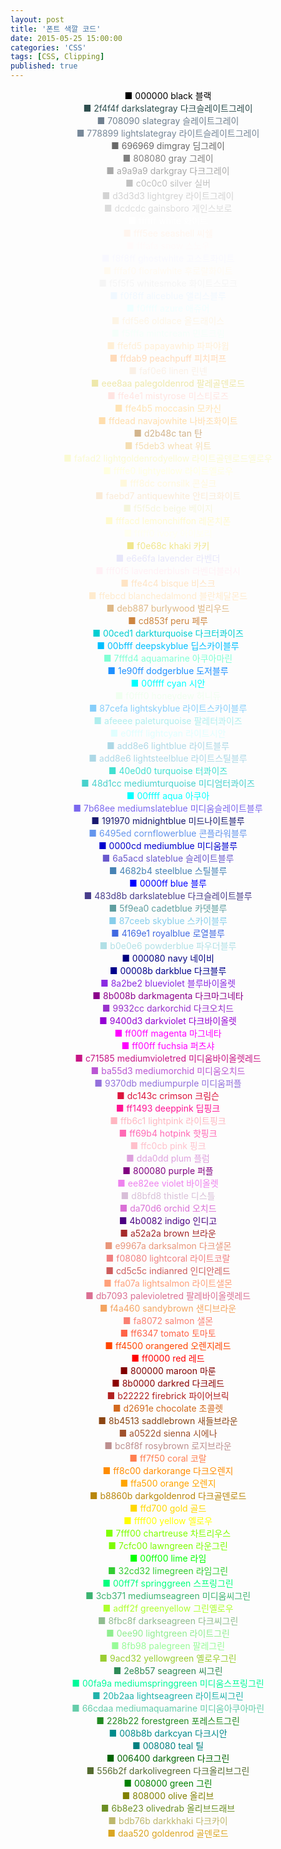 ```yaml
---
layout: post
title: '폰트 색깔 코드'
date: 2015-05-25 15:00:00
categories: 'CSS'
tags: [CSS, Clipping]
published: true
---
```


<div style="text-align:center;">
	<p>
		<font color="#000000">■ 000000 black 블랙<br/></font>
		<font color="#2f4f4f">■ 2f4f4f darkslategray 다크슬레이트그레이<br/></font>
		<font color="#708090">■ 708090 slategray 슬레이트그레이 <br/></font>
		<font color="#778899">■ 778899 lightslategray 라이트슬레이트그레이<br/></font>
		<font color="#696969">■ 696969 dimgray 딤그레이<br/></font>
		<font color="#808080">■ 808080 gray 그레이<br/></font>
		<font color="#a9a9a9">■ a9a9a9 darkgray 다크그레이<br/></font>
		<font color="#c0c0c0">■ c0c0c0 silver 실버<br/></font>
		<font color="#d3d3d3">■ d3d3d3 lightgrey 라이트그레이<br/></font>
		<font color="#dcdcdc">■ dcdcdc gainsboro 게인스보로<br/></font>
		<font color="#ffffff">■ ffffff white 화이트<br/></font>
		<font color="#fff5ee">■ fff5ee seashell 씨쉘<br/></font>
		<font color="#fffafa">■ fffafa snow 스노우<br/></font>
		<font color="#f8f8ff">■ f8f8ff ghostwhite 고스트화이트<br/></font>
		<font color="#fffaf0">■ fffaf0 floralwhite 후로랄화이트<br/></font>
		<font color="#f5f5f5">■ f5f5f5 whitesmoke 화이트스모크<br/></font>
		<font color="#f0f8ff">■ f0f8ff aliceblue 앨리스블루<br/></font>
		<font color="#f0ffff">■ f0ffff azure 애쥬어<br/></font>
		<font color="#fdf5e6">■ fdf5e6 oldlace 올드래이스<br/></font>
		<font color="#f5fffa">■ f5fffa mintcream 민트크림<br/></font>
		<font color="#ffefd5">■ ffefd5 papayawhip 파파야윕<br/></font>
		<font color="#ffdab9">■ ffdab9 peachpuff 피치퍼프<br/></font>
		<font color="#faf0e6">■ faf0e6 linen 린넨<br/></font>
		<font color="#eee8aa">■ eee8aa palegoldenrod 팔레골덴로드<br/></font>
		<font color="#ffe4e1">■ ffe4e1 mistyrose 미스티로즈<br/></font>
		<font color="#ffe4b5">■ ffe4b5 moccasin 모카신<br/></font>
		<font color="#ffdead">■ ffdead navajowhite 나바조화이트<br/></font>
		<font color="#d2b48c">■ d2b48c tan 탄<br/></font>
		<font color="#f5deb3">■ f5deb3 wheat 위트<br/></font>
		<font color="#fafad2">■ fafad2 lightgoldenrodyellow 라이트골덴로드옐로우<br/></font>
		<font color="#ffffe0">■ ffffe0 lightyellow 라이트옐로우<br/></font>
		<font color="#fff8dc">■ fff8dc cornsilk 콘실크<br/></font>
		<font color="#faebd7">■ faebd7 antiquewhite 안티크화이트<br/></font>
		<font color="#f5f5dc">■ f5f5dc beige 베이지<br/></font>
		<font color="#fffacd">■ fffacd lemonchiffon 레몬치폰 <br/></font>
		<font color="#fffff0">■ fffff0 ivory 아이보리<br/></font>
		<font color="#f0e68c">■ f0e68c khaki 카키<br/></font>
		<font color="#e6e6fa">■ e6e6fa lavender 라벤더<br/></font>
		<font color="#fff0f5">■ fff0f5 lavenderblush 라벤더블러시<br/></font>
		<font color="#ffe4c4">■ ffe4c4 bisque 비스크<br/></font>
		<font color="#ffebcd">■ ffebcd blanchedalmond 블란체달몬드<br/></font>
		<font color="#deb887">■ deb887 burlywood 벌리우드<br/></font>
		<font color="#cd853f">■ cd853f peru 페루<br/></font>
		<font color="#00ced1">■ 00ced1 darkturquoise 다크터콰이즈<br/></font>
		<font color="#00bfff">■ 00bfff deepskyblue 딥스카이블루<br/></font>
		<font color="#7fffd4">■ 7fffd4 aquamarine 아쿠아마린<br/></font>
		<font color="#1e90ff">■ 1e90ff dodgerblue 도저블루<br/></font>
		<font color="#00ffff">■ 00ffff cyan 시안<br/></font>
		<font color="#f0fff0">■ f0fff0 honeydew 허니듀<br/></font>
		<font color="#87cefa">■ 87cefa lightskyblue 라이트스카이블루<br/></font>
		<font color="#afeeee">■ afeeee paleturquoise 팔레터콰이즈<br/></font>
		<font color="#e0ffff">■ e0ffff lightcyan 라이트시안<br/></font>
		<font color="#add8e6">■ add8e6 lightblue 라이트블루<br/></font>
		<font color="#add8e6">■ add8e6 lightsteelblue 라이트스틸블루<br/></font>
		<font color="#40e0d0">■ 40e0d0 turquoise 터콰이즈<br/></font>
		<font color="#48d1cc">■ 48d1cc mediumturquoise 미디엄터콰이즈<br/></font>
		<font color="#00ffff">■ 00ffff aqua 아쿠아<br/></font>
		<font color="#7b68ee">■ 7b68ee mediumslateblue 미디움슬레이트블루<br/></font>
		<font color="#191970">■ 191970 midnightblue 미드나이트블루<br/></font>
		<font color="#6495ed">■ 6495ed cornflowerblue 콘플라워블루<br/></font>
		<font color="#0000cd">■ 0000cd mediumblue 미디움블루<br/></font>
		<font color="#6a5acd">■ 6a5acd slateblue 슬레이트블루<br/></font>
		<font color="#4682b4">■ 4682b4 steelblue 스틸블루<br/></font>
		<font color="#0000ff">■ 0000ff blue 블루<br/></font>
		<font color="#483d8b">■ 483d8b darkslateblue 다크슬레이트블루<br/></font>
		<font color="#5f9ea0">■ 5f9ea0 cadetblue 카뎃블루<br/></font>
		<font color="#87ceeb">■ 87ceeb skyblue 스카이블루<br/></font>
		<font color="#4169e1">■ 4169e1 royalblue 로열블루<br/></font>
		<font color="#b0e0e6">■ b0e0e6 powderblue 파우더블루<br/></font>
		<font color="#000080">■ 000080 navy 네이비<br/></font>
		<font color="#00008b">■ 00008b darkblue 다크블루<br/></font>
		<font color="#8a2be2">■ 8a2be2 blueviolet 블루바이올렛<br/></font>
		<font color="#8b008b">■ 8b008b darkmagenta 다크마그네타<br/></font>
		<font color="#9932cc">■ 9932cc darkorchid 다크오치드<br/></font>
		<font color="#9400d3">■ 9400d3 darkviolet 다크바이올렛<br/></font>
		<font color="#ff00ff">■ ff00ff magenta 마그네타<br/></font>
		<font color="#ff00ff">■ ff00ff fuchsia 퍼츠샤<br/></font>
		<font color="#c71585">■ c71585 mediumvioletred 미디움바이올렛레드<br/></font>
		<font color="#ba55d3">■ ba55d3 mediumorchid 미디움오치드<br/></font>
		<font color="#9370db">■ 9370db mediumpurple 미디움퍼플<br/></font>
		<font color="#dc143c">■ dc143c crimson 크림슨<br/></font>
		<font color="#ff1493">■ ff1493 deeppink 딥핑크<br/></font>
		<font color="#ffb6c1">■ ffb6c1 lightpink 라이트핑크<br/></font>
		<font color="#ff69b4">■ ff69b4 hotpink 핫핑크<br/></font>
		<font color="#ffc0cb">■ ffc0cb pink 핑크<br/></font>
		<font color="#dda0dd">■ dda0dd plum 플럼<br/></font>
		<font color="#800080">■ 800080 purple 퍼플<br/></font>
		<font color="#ee82ee">■ ee82ee violet 바이올렛<br/></font>
		<font color="#d8bfd8">■ d8bfd8 thistle 디스틀<br/></font>
		<font color="#da70d6">■ da70d6 orchid 오치드<br/></font>
		<font color="#4b0082">■ 4b0082 indigo 인디고<br/></font>
		<font color="#a52a2a">■ a52a2a brown 브라운<br/></font>
		<font color="#e9967a">■ e9967a darksalmon 다크샐몬<br/></font>
		<font color="#f08080">■ f08080 lightcoral 라이트코랄<br/></font>
		<font color="#cd5c5c">■ cd5c5c indianred 인디안레드<br/></font>
		<font color="#ffa07a">■ ffa07a lightsalmon 라이트샐몬<br/></font>
		<font color="#db7093">■ db7093 palevioletred 팔레바이올렛레드<br/></font>
		<font color="#f4a460">■ f4a460 sandybrown 샌디브라운<br/></font>
		<font color="#fa8072">■ fa8072 salmon 샐몬<br/></font>
		<font color="#ff6347">■ ff6347 tomato 토마토<br/></font>
		<font color="#ff4500">■ ff4500 orangered 오렌지레드<br/></font>
		<font color="#ff0000">■ ff0000 red 레드<br/></font>
		<font color="#800000">■ 800000 maroon 마룬<br/></font>
		<font color="#8b0000">■ 8b0000 darkred 다크레드<br/></font>
		<font color="#b22222">■ b22222 firebrick 파이어브릭<br/></font>
		<font color="#d2691e">■ d2691e chocolate 초콜렛<br/></font>
		<font color="#8b4513">■ 8b4513 saddlebrown 새들브라운<br/></font>
		<font color="#a0522d">■ a0522d sienna 시에나<br/></font>
		<font color="#bc8f8f">■ bc8f8f rosybrown 로지브라운<br/></font>
		<font color="#ff7f50">■ ff7f50 coral 코랄<br/></font>
		<font color="#ff8c00">■ ff8c00 darkorange 다크오렌지<br/></font>
		<font color="#ffa500">■ ffa500 orange 오렌지<br/></font>
		<font color="#b8860b">■ b8860b darkgoldenrod 다크골덴로드<br/></font>
		<font color="#ffd700">■ ffd700 gold 골드<br/></font>
		<font color="#ffff00">■ ffff00 yellow 옐로우<br/></font>
		<font color="#7fff00">■ 7fff00 chartreuse 차트리우스<br/></font>
		<font color="#7cfc00">■ 7cfc00 lawngreen 라운그린<br/></font>
		<font color="#00ff00">■ 00ff00 lime 라임<br/></font>
		<font color="#32cd32">■ 32cd32 limegreen 라임그린<br/></font>
		<font color="#00ff7f">■ 00ff7f springgreen 스프링그린<br/></font>
		<font color="#3cb371">■ 3cb371 mediumseagreen 미디움씨그린<br/></font>
		<font color="#adff2f">■ adff2f greenyellow 그린옐로우<br/></font>
		<font color="#8fbc8f">■ 8fbc8f darkseagreen 다크씨그린<br/></font>
		<font color="#90ee90">■ 0ee90 lightgreen 라이트그린<br/></font>
		<font color="#98fb98">■ 8fb98 palegreen 팔레그린<br/></font>
		<font color="#9acd32">■ 9acd32 yellowgreen 옐로우그린<br/></font>
		<font color="#2e8b57">■ 2e8b57 seagreen 씨그린<br/></font>
		<font color="#00fa9a">■ 00fa9a mediumspringgreen 미디움스프링그린<br/></font>
		<font color="#20b2aa">■ 20b2aa lightseagreen 라이트씨그린<br/></font>
		<font color="#66cdaa">■ 66cdaa mediumaquamarine 미디움아쿠아마린<br/></font>
		<font color="#228b22">■ 228b22 forestgreen 포레스트그린<br/></font>
		<font color="#008b8b">■ 008b8b darkcyan 다크시안<br/></font>
		<font color="#008080">■ 008080 teal 틸<br/></font>
		<font color="#006400">■ 006400 darkgreen 다크그린<br/></font>
		<font color="#556b2f">■ 556b2f darkolivegreen 다크올리브그린<br/></font>
		<font color="#008000">■ 008000 green 그린<br/></font>
		<font color="#808000">■ 808000 olive 올리브<br/></font>
		<font color="#6b8e23">■ 6b8e23 olivedrab 올리브드래브<br/></font>
		<font color="#bdb76b">■ bdb76b darkkhaki 다크카이<br/></font>
		<font color="#daa520">■ daa520 goldenrod 골덴로드
	</p>
</div>

